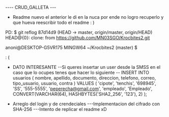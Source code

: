 ---- CRUD_GALLETA --- 
* Readme nuevo el anterior le di en la nuca por ende no logro recuperlo y que hueva reescribir todo el readme : ) 

PD: $ git reflog
87d14d9 (HEAD -> master, origin/master, origin/HEAD) HEAD@{0}: clone: from https://github.com/MN03SGO/Krocbites2.git

anoni@DESKTOP-G5VR175 MINGW64 ~/Krocbites2 (master)
$

: (
* DATO INTERESANTE
  --Si queres insertar un user desde la SMSS en el caso que lo ocupes tenes que hacer lo siguiente
  -- INSERT INTO usuarios (
    nombre, apellido, documento, direccion, telefono,
    correo, tipo_usuario, usuario, contra
)
VALUES (
    'cipote', 'tenchis', '698945', 'SS', '555-5555',
    'peperecha@gmail.com', 'empleado', 'Empleado',
    CONVERT(VARCHAR(64), HASHBYTES('SHA2_256', '123'), 2)
);




* Arreglo del login y de crendeciales
  ---Implementacion del cifrado con SHA-256
  ---Intento de replicar el readme xD
     
   
